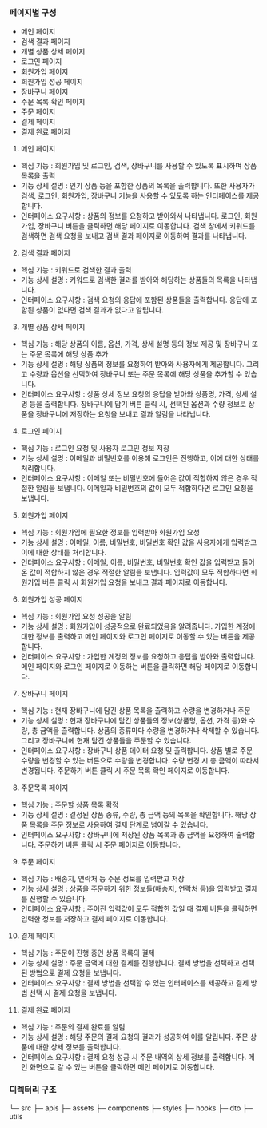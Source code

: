 ### 페이지별 구성

- 메인 페이지
- 검색 결과 페이지
- 개별 상품 상세 페이지
- 로그인 페이지
- 회원가입 페이지
- 회원가입 성공 페이지
- 장바구니 페이지
- 주문 목록 확인 페이지
- 주문 페이지
- 결제 페이지
- 결제 완료 페이지


1. 메인 페이지
- 핵심 기능 : 회원가입 및 로그인, 검색, 장바구니를 사용할 수 있도록 표시하며 상품 목록을 출력
- 기능 상세 설명 : 인기 상품 등을 포함한 상품의 목록을 출력합니다. 또한 사용자가 검색, 로그인, 회원가입, 장바구니 기능을 사용할 수 있도록 하는 인터페이스를 제공합니다.
- 인터페이스 요구사항 : 상품의 정보를 요청하고 받아와서 나타냅니다. 로그인, 회원가입, 장바구니 버튼을 클릭하면 해당 페이지로 이동합니다. 검색 창에서 키워드를 검색하면 검색 요청을 보내고 검색 결과 페이지로 이동하여 결과를 나타냅니다.


2. 검색 결과 페이지
- 핵심 기능 : 키워드로 검색한 결과 출력
- 기능 상세 설명 : 키워드로 검색한 결과를 받아와 해당하는 상품들의 목록을 나타냅니다.
- 인터페이스 요구사항 : 검색 요청의 응답에 포함된 상품들을 출력합니다. 응답에 포함된 상품이 없다면 검색 결과가 없다고 알립니다.


3. 개별 상품 상세 페이지
- 핵심 기능 : 해당 상품의 이름, 옵션, 가격, 상세 설명 등의 정보 제공 및 장바구니 또는 주문 목록에 해당 상품 추가
- 기능 상세 설명 : 해당 상품의 정보를 요청하여 받아와 사용자에게 제공합니다. 그리고 수량과 옵션을 선택하여 장바구니 또는 주문 목록에 해당 상품을 추가할 수 있습니다.
- 인터페이스 요구사항 : 상품 상세 정보 요청의 응답을 받아와 상품명, 가격, 상세 설명 등을 출력합니다. 장바구니에 담기 버튼 클릭 시, 선택된 옵션과 수량 정보로 상품을 장바구니에 저장하는 요청을 보내고 결과 알림을 나타냅니다.


4. 로그인 페이지
- 핵심 기능 : 로그인 요청 및 사용자 로그인 정보 저장
- 기능 상세 설명 : 이메일과 비밀번호를 이용해 로그인은 진행하고, 이에 대한 상태를 처리합니다.
- 인터페이스 요구사항 : 이메일 또는 비밀번호에 들어온 값이 적합하지 않은 경우 적절한 알림을 보냅니다. 이메일과 비밀번호의 값이 모두 적합하다면 로그인 요청을 보냅니다. 


5. 회원가입 페이지
- 핵심 기능 : 회원가입에 필요한 정보를 입력받아 회원가입 요청
- 기능 상세 설명 : 이메일, 이름, 비밀번호, 비밀번호 확인 값을 사용자에게 입력받고 이에 대한 상태를 처리합니다.
- 인터페이스 요구사항 : 이메일, 이름, 비밀번호, 비밀번호 확인 값을 입력받고 들어온 값이 적합하지 않은 경우 적절한 알림을 보냅니다. 입력값이 모두 적합하다면 회원가입 버튼 클릭 시 회원가입 요청을 보내고 결과 페이지로 이동합니다.


6. 회원가입 성공 페이지
- 핵심 기능 : 회원가입 요청 성공을 알림
- 기능 상세 설명 : 회원가입이 성공적으로 완료되었음을 알려줍니다. 가입한 계정에 대한 정보를 출력하고 메인 페이지와 로그인 페이지로 이동할 수 있는 버튼을 제공합니다.
- 인터페이스 요구사항 : 가입한 계정의 정보를 요청하고 응답을 받아와 출력합니다. 메인 페이지와 로그인 페이지로 이동하는 버튼을 클릭하면 해당 페이지로 이동합니다.


7. 장바구니 페이지
- 핵심 기능 : 현재 장바구니에 담긴 상품 목록을 출력하고 수량을 변경하거나 주문
- 기능 상세 설명 : 현재 장바구니에 담긴 상품들의 정보(상품명, 옵션, 가격 등)와 수량, 총 금액을 출력합니다. 상품의 종류마다 수량을 변경하거나 삭제할 수 있습니다. 그리고 장바구니에 현재 담긴 상품들을 주문할 수 있습니다.
- 인터페이스 요구사항 : 장바구니 상품 데이터 요청 및 출력합니다. 상품 별로 주문 수량을 변경할 수 있는 버튼으로 수량을 변경합니다. 수량 변경 시 총 금액이 따라서 변경됩니다. 주문하기 버튼 클릭 시 주문 목록 확인 페이지로 이동합니다.


8. 주문목록 페이지
- 핵심 기능 : 주문할 상품 목록 확정
- 기능 상세 설명 : 결정된 상품 종류, 수량, 총 금액 등의 목록을 확인합니다. 해당 상품 목록을 주문 정보로 사용하여 결제 단계로 넘어갈 수 있습니다.
- 인터페이스 요구사항 : 장바구니에 저장된 상품 목록과 총 금액을 요청하여 출력합니다. 주문하기 버튼 클릭 시 주문 페이지로 이동합니다.


9. 주문 페이지
- 핵심 기능 : 배송지, 연락처 등 주문 정보를 입력받고 저장
- 기능 상세 설명 : 상품을 주문하기 위한 정보들(배송지, 연락처 등)을 입력받고 결제를 진행할 수 있습니다.
- 인터페이스 요구사항 : 주어진 입력값이 모두 적합한 값일 때 결제 버튼을 클릭하면 입력한 정보를 저장하고 결제 페이지로 이동합니다.


10. 결제 페이지
- 핵심 기능 : 주문이 진행 중인 상품 목록의 결제
- 기능 상세 설명 : 주문 금액에 대한 결제를 진행합니다. 결제 방법을 선택하고 선택된 방법으로 결제 요청을 보냅니다.
- 인터페이스 요구사항 : 결제 방법을 선택할 수 있는 인터페이스를 제공하고 결제 방법 선택 시 결제 요청을 보냅니다.


11. 결제 완료 페이지
- 핵심 기능 : 주문의 결제 완료를 알림
- 기능 상세 설명 : 해당 주문의 결제 요청의 결과가 성공하여 이를 알립니다. 주문 상품에 대한 상세 정보를 출력합니다.
- 인터페이스 요구사항 : 결제 요청 성공 시 주문 내역의 상세 정보를 출력합니다. 메인 화면으로 갈 수 있는 버튼을 클릭하면 메인 페이지로 이동합니다.



### 디렉터리 구조

└─ src
 ├─ apis
 ├─ assets
 ├─ components
 ├─ styles
 ├─ hooks
 ├─ dto
 ├─ utils